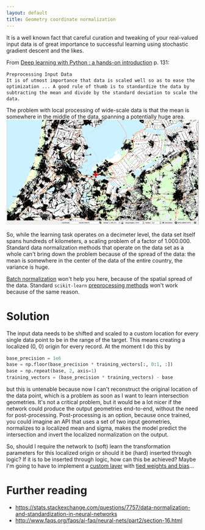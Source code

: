 ```yaml
---
layout: default
title: Geometry coordinate normalization
---
```


It is a well known fact that careful curation and tweaking of your real-valued input data is of great importance to successful learning using stochastic gradient descent and the likes.

From [Deep learning with Python : a hands-on introduction](http://www.apress.com/gp/book/9781484227657) p. 131:
```
Preprocessing Input Data
It is of utmost importance that data is scaled well so as to ease the optimization ... A good rule of thumb is to standardize the data by subtracting the mean and divide by the standard deviation to scale the data.
```

The problem with local processing of wide-scale data is that the mean is somewhere in the middle of the data, spanning a potentially huge area. 
![x marks the mean spot](images/spread-and-mean.png)

So, while the learning task operates on a decimeter level, the data set itself spans hundreds of kilometers, a scaling problem of a factor of 1.000.000. Standard data normalization methods that operate on the data set as a whole can't bring down the problem because of the spread of the data: the mean is somewhere in the center of the data of the entire country, the variance is huge.

[Batch normalization](https://arxiv.org/abs/1502.03167) won't help you here, because of the spatial spread of the data. Standard `scikit-learn` [preprocessing methods](http://scikit-learn.org/stable/auto_examples/preprocessing/plot_all_scaling.html#sphx-glr-auto-examples-preprocessing-plot-all-scaling-py) won't work because of the same reason.

# Solution
The input data needs to be shifted and scaled to a custom location for every single data point to be in the range of the target. This means creating a localized (0, 0) origin for every record. At the moment I do this by
```python
base_precision = 1e6
base = np.floor(base_precision * training_vectors[:, 0:1, :])
base = np.repeat(base, 2, axis=1)
training_vectors = (base_precision * training_vectors) - base
```

but this is untenable because now I can't reconstruct the original location of the data point, which is a problem as soon as I want to learn intersection geometries. It's not a critical problem, but it would be a lot nicer if the network could produce the output geometries end-to-end, without the need for post-processing. Post-processing is an option, because once trained, you could imagine an API that uses a set of two input geometries, normalizes to a localized mean and sigma, makes the model predict the intersection and invert the localized normalization on the output.

So, should I require the network to (soft) learn the transformation parameters for this localized origin or should it be (hard) inserted through logic? If it is to be inserted through logic, how can this be achieved? Maybe I'm going to have to implement a [custom layer](https://keras.io/layers/about-keras-layers/#about-keras-layers) with [tied weights and bias](https://stackoverflow.com/questions/39564579/keras-reuse-weights-from-a-previous-layer-converting-to-keras-tensor)...

# Further reading
- https://stats.stackexchange.com/questions/7757/data-normalization-and-standardization-in-neural-networks 
- http://www.faqs.org/faqs/ai-faq/neural-nets/part2/section-16.html 
